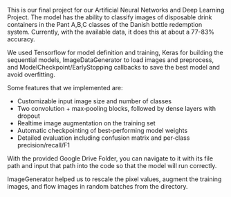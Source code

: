 This is our final project for our Artificial Neural Networks and Deep Learning Project. The model has the ability to classify images of disposable drink containers in the Pant A,B,C classes of the Danish bottle redemption system. Currently, with the available data, it does this at about a 77-83% accuracy. 

We used Tensorflow for model definition and training, Keras for building the sequential models, ImageDataGenerator to load images and preprocess, and ModelCheckpoint/EarlyStopping callbacks to save the best model and avoid overfitting.

Some features that we implemented are:
- Customizable input image size and number of classes
- Two convolution + max‐pooling blocks, followed by dense layers with dropout
- Realtime image augmentation on the training set
- Automatic checkpointing of best‐performing model weights
- Detailed evaluation including confusion matrix and per‐class precision/recall/F1

With the provided Google Drive Folder, you can navigate to it with its file path and input that path into the code so that the model will run correctly.

ImageGenerator helped us to rescale the pixel values, augment the training images, and flow images in random batches from the directory. 
